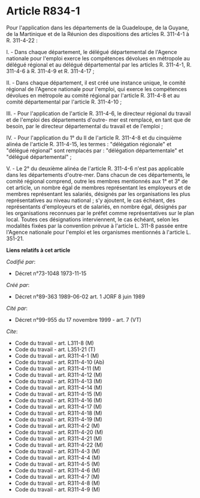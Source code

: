 # Article R834-1

Pour l'application dans les départements de la Guadeloupe, de la Guyane, de la Martinique et de la Réunion des dispositions
des articles R. 311-4-1 à R. 311-4-22 :

I. - Dans chaque département, le délégué départemental de l'Agence nationale pour l'emploi exerce les compétences dévolues en
métropole au délégué régional et au délégué départemental par les articles R. 311-4-1, R. 311-4-6 à R. 311-4-9 et R.
311-4-17 ;

II. - Dans chaque département, il est créé une instance unique, le comité régional de l'Agence nationale pour l'emploi, qui
exerce les compétences dévolues en métropole au comité régional par l'article R. 311-4-8 et au comité départemental par
l'article R. 311-4-10 ;

III. - Pour l'application de l'article R. 311-4-6, le directeur régional du travail et de l'emploi des départements d'outre-
mer est remplacé, en tant que de besoin, par le directeur départemental du travail et de l'emploi ;

IV. - Pour l'application du 1° du II de l'article R. 311-4-8 et du cinquième alinéa de l'article R. 311-4-15, les termes :
"délégation régionale" et "délégué régional" sont remplacés par : "délégation départementale" et "délégué départemental" ;

V. - Le 2° du deuxième alinéa de l'article R. 311-4-6 n'est pas applicable dans les départements d'outre-mer. Dans chacun de
ces départements, le comité régional comprend, outre les membres mentionnés aux 1° et 3° de cet article, un nombre égal de
membres représentant les employeurs et de membres représentant les salariés, désignés par les organisations les plus
représentatives au niveau national ; s'y ajoutent, le cas échéant, des représentants d'employeurs et de salariés, en nombre
égal, désignés par les organisations reconnues par le préfet comme représentatives sur le plan local. Toutes ces désignations
interviennent, le cas échéant, selon les modalités fixées par la convention prévue à l'article L. 311-8 passée entre l'Agence
nationale pour l'emploi et les organismes mentionnés à l'article L. 351-21.

**Liens relatifs à cet article**

_Codifié par_:

  - Décret n°73-1048 1973-11-15

_Créé par_:

  - Décret n°89-363 1989-06-02 art. 1 JORF 8 juin 1989

_Cité par_:

  - Décret n°99-955 du 17 novembre 1999 - art. 7 (VT)

_Cite_:

  - Code du travail - art. L311-8 (M)
  - Code du travail - art. L351-21 (T)
  - Code du travail - art. R311-4-1 (M)
  - Code du travail - art. R311-4-10 (Ab)
  - Code du travail - art. R311-4-11 (M)
  - Code du travail - art. R311-4-12 (M)
  - Code du travail - art. R311-4-13 (M)
  - Code du travail - art. R311-4-14 (M)
  - Code du travail - art. R311-4-15 (M)
  - Code du travail - art. R311-4-16 (M)
  - Code du travail - art. R311-4-17 (M)
  - Code du travail - art. R311-4-18 (M)
  - Code du travail - art. R311-4-19 (M)
  - Code du travail - art. R311-4-2 (M)
  - Code du travail - art. R311-4-20 (M)
  - Code du travail - art. R311-4-21 (M)
  - Code du travail - art. R311-4-22 (M)
  - Code du travail - art. R311-4-3 (M)
  - Code du travail - art. R311-4-4 (M)
  - Code du travail - art. R311-4-5 (M)
  - Code du travail - art. R311-4-6 (M)
  - Code du travail - art. R311-4-7 (M)
  - Code du travail - art. R311-4-8 (M)
  - Code du travail - art. R311-4-9 (M)
